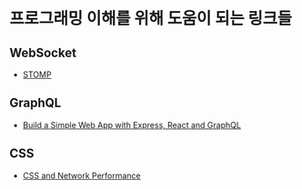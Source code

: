 # 프로그래밍 이해를 위해 도움이 되는 링크들

## WebSocket

- [STOMP](https://stomp.github.io/)

## GraphQL

- [Build a Simple Web App with Express, React and GraphQL](https://www.sitepoint.com/build-a-simple-web-app-with-express-react-and-graphql/)

## CSS

- [CSS and Network Performance](https://csswizardry.com/2018/11/css-and-network-performance/?utm_source=ponyfoo+weekly&utm_medium=email&utm_campaign=141&fbclid=IwAR1gf03TyOSO9Sfx8YfcDxXAJH-ISmfobQKhG4YotzGVwfwpS4VSy3wIsoI)
